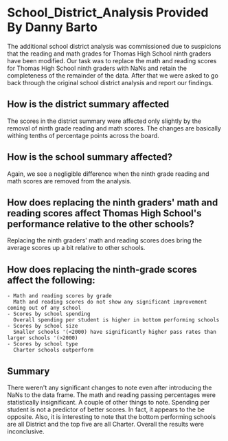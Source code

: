 # School_District_Analysis Provided By Danny Barto

The additional school district analysis was commissioned due to suspicions that the reading and math grades for Thomas High School ninth graders have been modified. Our task was to replace the math and reading scores for Thomas High School ninth graders with NaNs and retain the completeness of the remainder of the data. After that we were asked to go back through the original school district analysis and report our findings.

## How is the district summary affected

The scores in the district summary were affected only slightly by the removal of ninth grade reading and math scores. The changes are basically withing tenths of percentage points across the board.

## How is the school summary affected?
Again, we see a negligible difference when the ninth grade reading and math scores are removed from the analysis.

## How does replacing the ninth graders' math and reading scores affect Thomas High School's performance relative to the other schools?

Replacing the ninth graders' math and reading scores does bring the average scores up a bit relative to other schools.

## How does replacing the ninth-grade scores affect the following:

    - Math and reading scores by grade
      Math and reading scores do not show any significant improvement coming out of any school
    - Scores by school spending
      Overall spending per student is higher in bottom performing schools
    - Scores by school size
      Smaller schools '(<2000) have significantly higher pass rates than larger schools '(>2000)
    - Scores by school type
      Charter schools outperform 

## Summary

There weren't any significant changes to note even after introducing the NaNs to the data frame. The math and reading passing percentages were statistically insignificant. A couple of other things to note. Spending per student is not a predictor of better scores. In fact, it appears to the be opposite. Also, it is interesting to note that the bottom performing schools are all District and the top five are all Charter.  Overall the results were inconclusive.


